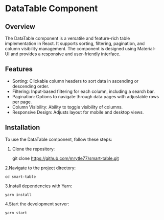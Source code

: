 # DataTable Component

## Overview

The DataTable component is a versatile and feature-rich table implementation in React. It supports sorting, filtering, pagination, and column visibility management. The component is designed using Material-UI and provides a responsive and user-friendly interface.

## Features

- Sorting: Clickable column headers to sort data in ascending or descending order.
- Filtering: Input-based filtering for each column, including a search bar.
- Pagination: Options to navigate through data pages with adjustable rows per page.
- Column Visibility: Ability to toggle visibility of columns.
- Responsive Design: Adjusts layout for mobile and desktop views.

## Installation

To use the DataTable component, follow these steps:

1. Clone the repository:

    git clone https://github.com/mrytle77/smart-table.git

2.Navigate to the project directory:

    cd smart-table

3.Install dependencies with Yarn:

    yarn install
    
4.Start the development server:

    yarn start

